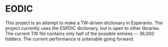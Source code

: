 # EODIC

This project is an attempt to make a TW-driven dictionary
in Esperanto. The project currently uses the ESPDIC dictionary,
but is open to other libraries. The current TW file contains only
half of the possible entrees -- 36,000 tiddlers. The current
performance is untenable going forward.
